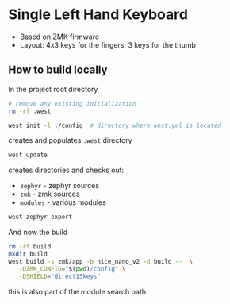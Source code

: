 # Single Left Hand Keyboard

- Based on ZMK firmware
- Layout: 4x3 keys for the fingers; 3 keys for the thumb


## How to build locally


In the project root directory

```bash
# remove any existing initialization
rm -rf .west

west init -l ./config  # directory where west.yml is located
```
 creates and populates `.west` directory


```bash
west update
```

creates directories and checks out:

- `zephyr` - zephyr sources
- `zmk` - zmk sources
- `modules` - various modules

```bash
west zephyr-export
```

And now the build

```bash
rm -rf build
mkdir build
west build -s zmk/app -b nice_nano_v2 -d build --  \
   -DZMK_CONFIG="$(pwd)/config" \
   -DSHIELD="direct15keys"
```

this is also part of the module search path
